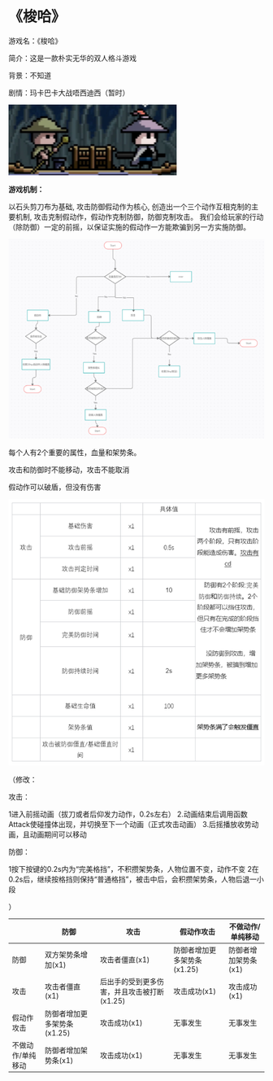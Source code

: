 # 《梭哈》

游戏名：《梭哈》

简介：这是一款朴实无华的双人格斗游戏



背景：不知道

剧情：玛卡巴卡大战唔西迪西（暂时）

![uTools_1656845491796](.\MdImg\uTools_1656845491796.png)



**游戏机制：**

以石头剪刀布为基础, 攻击防御假动作为核心,  创造出一个三个动作互相克制的主要机制, 攻击克制假动作，假动作克制防御，防御克制攻击。 我们会给玩家的行动（除防御）一定的前摇，以保证实施的假动作一方能欺骗到另一方实施防御。

![uTools_1656845533178](.\MdImg\uTools_1656845533178.png)







每个人有2个重要的属性，血量和架势条。

攻击和防御时不能移动，攻击不能取消

假动作可以破盾，但没有伤害



![uTools_1656845642711](.\MdImg\uTools_1656845642711.png)

（修改：

攻击：

1进入前摇动画（拔刀或者后仰发力动作，0.2s左右）
2.动画结束后调用函数Attack使碰撞体出现，并切换至下一个动画（正式攻击动画）
3.后摇播放收势动画，且动画期间可以移动

防御：

1按下按键的0.2s内为“完美格挡”，不积攒架势条，人物位置不变，动作不变
2在0.2s后，继续按格挡则保持“普通格挡”，被击中后，会积攒架势条，人物后退一小段

）



|                   | 防御                        | 攻击                                        | 假动作攻击                  | 不做动作/单纯移动    |
| ----------------- | --------------------------- | ------------------------------------------- | --------------------------- | -------------------- |
| 防御              | 双方架势条增加(x1)          | 攻击者僵直(x1)                              | 防御者增加更多架势条(x1.25) | 防御者增加架势条(x1) |
| 攻击              | 攻击者僵直(x1)              | 后出手的受到更多伤害，并且攻击被打断(x1.25) | 攻击成功(x1)                | 攻击成功(x1)         |
| 假动作攻击        | 防御者增加更多架势条(x1.25) | 攻击成功(x1)                                | 无事发生                    | 无事发生             |
| 不做动作/单纯移动 | 防御者增加架势条(x1)        | 攻击成功(x1)                                | 无事发生                    | 无事发生             |